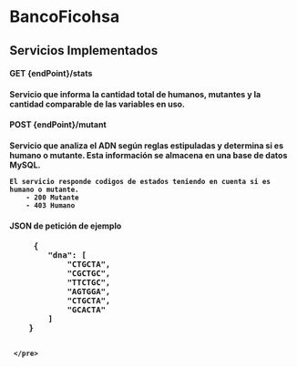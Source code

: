 # BancoFicohsa
<h2> Servicios Implementados</h2>

 <h4>GET {endPoint}/stats<h4>
	Servicio que informa la cantidad total de humanos, mutantes y la cantidad comparable de las variables en uso.
 
 <h4>POST {endPoint}/mutant<h4>
	Servicio que analiza el ADN según reglas estipuladas y determina si es humano o mutante. Esta información se almacena en una base de datos MySQL.
 
	El servicio responde codigos de estados teniendo en cuenta si es humano o mutante.
		- 200 Mutante
		- 403 Humano

 <h4>JSON de petición de ejemplo<h4>
	 <pre>
	 {
		"dna": [
			"CTGCTA", 
			"CGCTGC", 
			"TTCTGC", 
			"AGTGGA", 
			"CTGCTA", 
			"GCACTA"
		]
	}
	 
	 </pre>
 
